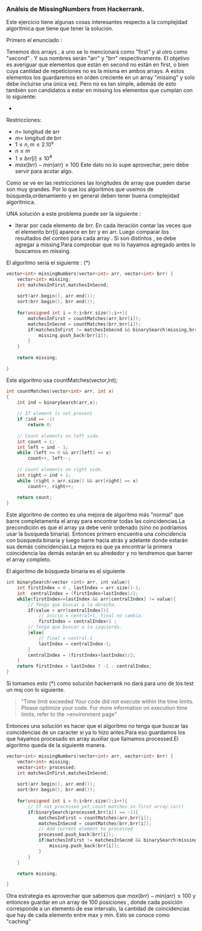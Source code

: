 ### Análsis de MissingNumbers from Hackerrank.

Este ejercicio tiene algunas cosas interesantes respecto a la complejidad algorítmica que tiene que tener la solución.

Primero el enunciado : 

Tenemos dos arrays , a uno se lo mencionará como "first" y al otro como "second" . Y sus nombres serán "arr" y "brr" respectivamente.
El objetivo es averiguar que elementos que están en second no están en first, o bien cuya cantidad de repeticiones no es la misma en ambos arrays. A estos elementos los guardaremos en orden creciente en un array "missing" y solo debe incluirse una única vez.
Pero no es tan simple, además de esto también son candidatos a estar en missing los elementos que cumplan con lo siguiente:


*

Restricciones:
- $n =$ longitud de arr
- $m =$ longitud de brr
- $1 \leq n,m \leq 2.10⁵$
- $n \leq m$
- $1 \leq brr[i] \leq 10^4$
- $max(brr)-min(arr) \leq 100$
 Este dato no lo supe aprovechar, pero debe servir para acotar algo.

 Como se ve en las restricciones las longitudes de array que pueden darse son muy grandes. Por lo que los algoritmos que usemos de búsqueda,ordenamiento y en general deben tener buena complejidad algorítmica.

UNA solución a este problema puede ser la siguiente : 

- Iterar por cada elemento de brr. En cada iteración contar las veces que el elemento brr[i] aparece en brr y en arr. Luego comparar los resultados del conteo para cada array . Si son distintos , se debe agregar a missing.Para comprobar que no lo hayamos agregado antes lo buscamos en missing.

El algoritmo sería el siguiente : (*)
```cpp
vector<int> missingNumbers(vector<int> arr, vector<int> brr) {
    vector<int> missing;
    int matchesInFirst,matchesInSecnd;
   
    sort(arr.begin(), arr.end());
    sort(brr.begin(), brr.end());
       
    for(unsigned int i = 0;i<brr.size();i++){
        matchesInFirst = countMatches(arr,brr[i]);
        matchesInSecnd = countMatches(brr,brr[i]);
        if(matchesInFirst != matchesInSecnd && binarySearch(missing,brr[i]) == -1){
            missing.push_back(brr[i]);
        }
    }
    
    return missing;

}

```
Este algoritmo usa countMatches(vector<int>,int); 
```cpp 
int countMatches(vector<int> arr, int x)
{
    int ind = binarySearch(arr,x);
 
    // If element is not present
    if (ind == -1)
        return 0;
 
    // Count elements on left side.
    int count = 1;
    int left = ind - 1;
    while (left >= 0 && arr[left] == x)
        count++, left--;
 
    // Count elements on right side.
    int right = ind + 1;
    while (right < arr.size() && arr[right] == x)
        count++, right++;
 
    return count;
}
```
Este algoritmo de conteo es una mejora de algoritmo más "normal" que barre completamenta el array para encontrar todas las coincidencias.La precondición es que el array ya debe venir ordenado (sino no podríamos usar la busqueda binaria). Entonces primero encuentra una coincidencia con búsqueda binaria y luego barre hacia atrás y adelante donde estarán sus demás coincidencias.La mejora es que ya encontrar la primera coincidencia las demás estarán en su alrededor y no tendremos que barrer el array completo.

El algoritmo de búsqueda binaria es el siguiente  

```cpp
int binarySearch(vector <int> arr, int value){
    int firstIndex = 0 , lastIndex = arr.size()-1;
    int  centralIndex = (firstIndex+lastIndex)/2;
    while(firstIndex<=lastIndex && arr[centralIndex] != value){
        // Tengo que buscar a la derecha.
        if(value > arr[centralIndex]){
            // inicio = central+1, final no cambia.
            firstIndex = centralIndex+1 ;
        // Tengo que buscar a la izquierda.
        }else{
            // final = central-1
            lastIndex = centralIndex-1;
        }
        centralIndex = (firstIndex+lastIndex)/2;
    }
    return firstIndex > lastIndex ? -1 : centralIndex;
}
```

Si tomamos esto (*) como solución hackerrank no dará para uno de los test un msj con lo siguiente.
>"Time limit exceeded
>Your code did not execute within the time limits. Please optimize your code. For more information on execution time limits, refer to the >environment page"

Entonces una solución es hacer que el algoritmo no tenga que buscar las coincidencias de un caracter si ya lo hizo antes.Para eso guardamos los que hayamos procesado en array auxiliar que llamamos processed.El algoritmo queda de la siguiente manera.

```cpp
vector<int> missingNumbers(vector<int> arr, vector<int> brr) {
    vector<int> missing;
    vector<int> processed;
    int matchesInFirst,matchesInSecnd;
   
    sort(arr.begin(), arr.end());
    sort(brr.begin(), brr.end());
      
    for(unsigned int i = 0;i<brr.size();i++){
        // If not processed yet,count matches in first array (arr)
        if(binarySearch(processed,brr[i]) == -1){
            matchesInFirst = countMatches(arr,brr[i]);
            matchesInSecnd = countMatches(brr,brr[i]);
            // Add current element to processed
            processed.push_back(brr[i]);
            if(matchesInFirst != matchesInSecnd && binarySearch(missing,brr[i]) == -1){
                missing.push_back(brr[i]);
            }
        }
    }

    return missing;

}
```
Otra estrategia es aprovechar que sabemos que $max(brr) - min(arr) \leq 100$ y entonces guardar en un array de 100 posiciones , donde cada posición corresponde a un elemento de ese intervalo, la cantidad de coincidencias que hay de cada elemento entre max y min. Esto se conoce como "caching"